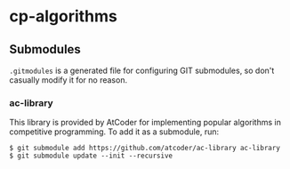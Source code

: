 # cp-algorithms

## Submodules

`.gitmodules` is a generated file for configuring GIT submodules, so don't casually modify it for no reason.

### ac-library

This library is provided by AtCoder for implementing popular algorithms in competitive programming. To add it as a
submodule, run:

```shell
$ git submodule add https://github.com/atcoder/ac-library ac-library
$ git submodule update --init --recursive
```
